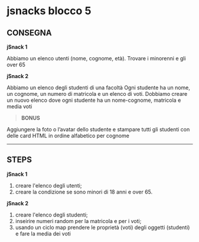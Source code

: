 jsnacks blocco 5
===

## CONSEGNA

**jSnack 1**

Abbiamo un elenco utenti (nome, cognome, età).
Trovare i minorenni e gli over 65

**jSnack 2**

Abbiamo un elenco degli studenti di una facoltà
Ogni studente ha un nome, un cognome, un numero di matricola e un elenco di voti.
Dobbiamo creare un nuovo elenco dove ogni studente ha un nome-cognome, matricola e media voti

>**BONUS**

Aggiungere la foto o l’avatar dello studente e stampare tutti gli studenti con delle card HTML in ordine alfabetico per cognome

---

## STEPS

**jSnack 1**
1. creare l'elenco degli utenti;
2. creare la condizione se sono minori di 18 anni e over 65.

**jSnack 2**
1. creare l'elenco degli studenti;
2. inseirire numeri random per la matricola e per i voti;
3. usando un ciclo map prendere le proprietà (voti) degli oggetti (studenti) e fare la media dei voti